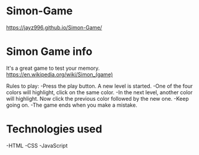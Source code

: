 # Simon-Game


https://jayz996.github.io/Simon-Game/


# Simon Game info
It's a great game to test your memory.
https://en.wikipedia.org/wiki/Simon_(game)

Rules to play:
-Press the play button. A new level is started.
-One of the four colors will highlight, click on the same color.
-In the next level, another color will highlight. Now click the previous color followed by the new one.
-Keep going on.
-The game ends when you make a mistake.


# Technologies used

-HTML
-CSS
-JavaScript
